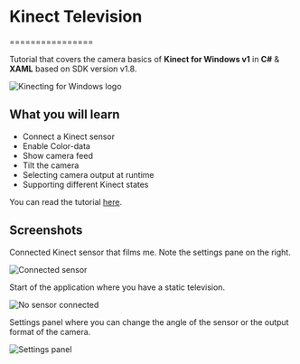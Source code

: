 # Kinect Television
================

Tutorial that covers the camera basics of **Kinect for Windows v1** in **C#** & **XAML** based on SDK version v1.8.

![Kinecting for Windows logo](http://www.kinectingforwindows.com/wp-content/themes/twentyten/images/headers/logo.jpg)

## What you will learn
* Connect a Kinect sensor
* Enable Color-data
* Show camera feed
* Tilt the camera
* Selecting camera output at runtime
* Supporting different Kinect states

You can read the tutorial [here](http://www.kinectingforwindows.com/2013/04/09/tutorial-kinect-television/).

## Screenshots
Connected Kinect sensor that films me. Note the settings pane on the right.

![Connected sensor](http://www.kinectingforwindows.com/wp-content/uploads/2013/04/result_running-1024x630.png)

Start of the application where you have a static television.

![No sensor connected](http://www.kinectingforwindows.com/wp-content/uploads/2013/04/result_not_running-1024x630.png)

Settings panel where you can change the angle of the sensor or the output format of the camera.

![Settings panel](http://www.kinectingforwindows.com/wp-content/uploads/2013/04/settings.png)
